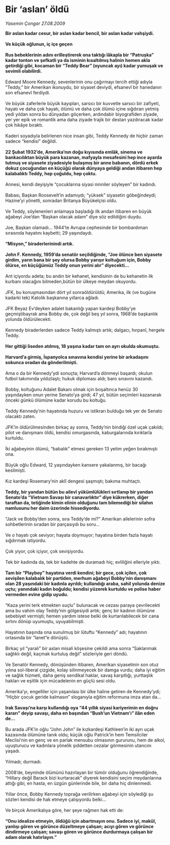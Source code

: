 # Bir ‘aslan’ öldü

*Yasemin Çongar 27.08.2009*

<div class="taraf_structure_2col_1zq">
<div class="margen_n">



 <p><b>Bir aslan kadar cesur, bir aslan kadar bencil, bir aslan kadar vahşiydi.</b> <b><br/><br/>Ve küçük oğlunun, iç içe geçen </b><b><br/><br/>Rus bebeklerinin adını erilleştirerek ona taktığı lâkapla bir “Patruşka” kadar tonton ve şefkatli ya da isminin kısaltılmış halinin hemen akla getirdiği gibi, kocaman bir “Teddy Bear” (oyuncak ayı) kadar yumuşak ve sevimli olabilirdi.<br/><br/></b>Edward Moore Kennedy, sevenlerinin onu çağırmayı tercih ettiği adıyla “Teddy,” bir Amerikan ikonuydu, bir siyaset deviydi, efsanevî bir hanedanın son efsanevî ferdiydi. <br/><br/>Ve büyük zaferlerle büyük kayıpları, sarsıcı bir kuvvetle sarsıcı bir zafiyeti, hayatı ve daha çok hayatı, ölümü ve daha çok ölümü içine sığdıran yetmiş yedi yıldan sonra bu dünyadan göçerken, ardındabir biyografiden ziyade, yer yer epik ve romantik ama daha ziyade trajik bir destan yazdıracak kadar çok hikâye bıraktı. <br/><br/>Kaderi soyadıyla belirlenen nice insan gibi, Teddy Kennedy de hiçbir zaman sadece “kendisi” değildi. <b><br/><br/>22 Şubat 1932’de, Amerika’nın doğu kıyısında emlâk, sinema ve bankacılıktan büyük para kazanan, mafyayla mesafesini hep ince ayarda tutmuş ve siyasete ziyadesiyle bulaşmış bir anne babanın, dördü erkek dokuz çocuğundan en küçüğü olarak dünyaya geldiği andan itibaren hep kalabalıktı Teddy, hep çoğuldu, hep çoktu.</b> <br/><br/>Annesi, kendi deyişiyle “çocuklarına siyasi ninniler söyleyen” bir kadındı. <br/><br/>Babası, Başkan Roosevelt’in adamıydı; “yüksek” siyasetin göbeğindeydi; Hazine’yi yönetti, sonradan Britanya Büyükelçisi oldu. <br/><br/>Ve Teddy, söylenenleri anlamaya başladığı ilk andan itibaren en büyük ağabeyi Joe’dan “Başkan olacak adam” diye söz edildiğini duydu. <br/><br/>Joe, Başkan olamadı... 1944’te Avrupa cephesinde bir bombardıman sırasında hayatını kaybetti; 29 yaşındaydı. <b><br/><br/>“Misyon,” biraderlerinindi artık.</b> <b><br/><br/>John F. Kennedy, 1959’da senatör seçildiğinde, “Joe ölünce ben siyasete girdim, yarın bana bir şey olursa Bobby yarışır koltuğum için, Bobby ölürse, en küçüğümüz Teddy onun yerini alır” diyecekti...</b> <br/><br/>Ant içiyordu adeta; bu andın bir kehanet, kendisinin de bu kehanetin ilk kurbanı olacağını bilmeden,bütün bir ülkeye meydan okuyordu. <br/><br/>JFK, bu konuşmasından dört yıl sonraöldürüldü; Amerika, ilk (ve bugüne kadarki tek) Katolik başkanına yıllarca ağladı. <br/><br/>JFK Beyaz Ev’deyken adalet bakanlığı yapan kardeşi Bobby’ye geçmiştibayrak ama Bobby de, çok değil beş yıl sonra, 1968’de başkanlık yolunda öldürülecekti. <br/><br/>Kennedy biraderlerden sadece Teddy kalmıştı artık; dalgacı, hırpanî, hergele Teddy. <b><br/><br/>Her gittiği liseden atılmış, 18 yaşına kadar tam on ayrı okulda okumuştu.</b> <b><br/><br/>Harvard’a girmiş, İspanyolca sınavına kendisi yerine bir arkadaşını sokunca oradan da gönderilmişti.</b> <br/><br/>Ama o da bir Kennedy’ydi sonuçta; Harvard’a dönmeyi başardı; okulun futbol takımında yıldızlaştı; hukuk diploması aldı; baro sınavını kazandı. <br/><br/>Bobby, koltuğunu Adalet Bakanı olmak için boşaltınca henüz 30 yaşındayken onun yerine Senato’ya girdi; 47 yıl, bütün seçimleri kazanarak önceki günkü ölümüne kadar korudu bu koltuğu. <br/><br/>Teddy Kennedy’nin hayatında huzuru ve istikrarı bulduğu tek yer de Senato olacaktı zaten. <br/><br/>JFK’in öldürülmesinden birkaç ay sonra, Teddy’nin bindiği özel uçak çakıldı; pilot ve danışmanı öldü, kendisi omurgasında, kaburgalarında kırıklarla kurtuldu. <br/><br/>İki ağabeyinin ölümü, “babalık” etmesi gereken 13 yetim yeğen bırakmıştı ona. <br/><br/>Büyük oğlu Edward, 12 yaşındayken kansere yakalanmış, bir bacağı kesilmişti. <br/><br/>Kız kardeşi Rosemary’nin aklî dengesi şaşmıştı; bakıma muhtaçtı. <b><br/><br/>Teddy, bir yandan bütün bu ailevî yükümlülükleri sırtlanıp bir yandan Senato’da “Vietnam Savaşı bir canavarlıktır” diye kükrerken, diğer taraftan da, tetiğinde kimin elinin olduğunu tam bilemediği bir silahın namlusunu her daim üzerinde hissediyordu.</b> <br/><br/>“Jack ve Bobby’den sonra, sıra Teddy’de mi?” Amerikan ailelerinin sofra sohbetlerinin sıradan bir parçasıydı bu soru... <br/><br/>Ve o hayatı çok seviyor; hayata doymuyor; hayatına birden fazla hayatı sığdırmak istiyordu. <br/><br/>Çok yiyor, çok içiyor, çok sevişiyordu. <br/><br/>Tek bir kadında da, tek bir kadehte de duramadı hiç; evliliğini elleriyle yıktı. <b><br/><br/>Tam bir “Playboy” hayatına verdi kendini; bir gece, çok içilen, çok sevişilen kalabalık bir partiden, merhum ağabeyi Bobby’nin danışmanı olan 28 yaşındaki bir kadınla ayrıldı; kullandığı araba, sahil yolunda denize uçtu; yanındaki kadın boğuldu; kendisi yüzerek kurtuldu ve polise haber vermeden evine gidip uyudu.</b> <br/><br/>“Kaza yerini terk etmekten suçlu” bulunacak ve cezası paraya çevrilecekti ama bu vahim olay Teddy’nin gölgesiydi artık; genç bir kadının ölümüne sebebiyet vermişti; hemen yardım istese belki de kurtarılabilecek bir cana sırtını dönüp uyumuştu, uyuyabilmişti. <br/><br/>Hayatının başında ona sunulmuş bir lütuftu “Kennedy” adı; hayatının ortasında bir “lanet”e dönüştü. <br/><br/>Birkaç yıl “yaralı” bir aslan misali köşesine çekildi ama sonra “Saklanmak sağlıklı değil, kaçmak kurtuluş değil” sözleriyle geri döndü. <br/><br/>Ve Senatör Kennedy, dönüşünden itibaren, Amerikan siyasetinin son otuz yılına sol-liberal çizgide, kolay silinmeyecek bir damga vurdu; daha iyi eğitim ve sağlık hizmeti, daha geniş sendikal haklar, savaş karşıtlığı, yurttaşlık hakları ve eşitlik için mücadelenin en güçlü sesi oldu. <br/><br/>Amerika’yı, engelliler için yaşanılası bir ülke haline getiren de Kennedy’ydi; “Hiçbir çocuk geride kalmasın” sloganıyla eğitim reformuna imza atan da... <b><br/><br/>Irak Savaşı’na karşı kullandığı oya “44 yıllık siyasi kariyerimin en doğru kararı” deyip savaşı, daha en başından “Bush’un Vietnam’ı” ilân eden de...<br/><br/></b>Bu arada JFK’in oğlu “John John” ile kızkardeşi Kathleen’in iki ayrı uçak kazasında ölümüne tanık oldu; küçük oğlu Patrick’in hem Temsilciler Meclisi’nin en genç ve en parlak mensubu olmasının gururunu, hem de alkol, uyuşturucu ve kadınlara yönelik şiddetten cezalar görmesinin utancını yaşadı. <br/><br/>Yılmadı; durmadı. <br/><br/>2008’de, beyninde ölümünü hazırlayan bir tümör olduğunu öğrendiğinde, “Hillary değil Barack bizi kurtaracak” diyerek kendisini seçim meydanlarına attığı gibi, en hasta, en üzgün günlerinde bile, bir daha hiç dinlenmedi. <br/><br/>Yıllar önce, Bobby Kennedy toprağa verilirken ağabeyi için söylediği şu sözleri kendisi de hak etmeye çalışıyordu belki... <br/><br/>Ve birçok Amerikalıya göre, her şeye rağmen hak etti de:<b><br/><br/>“Onu idealize etmeyin, öldüğü için abartmayın onu. Sadece iyi, makûl, yanlışı gören ve görünce düzeltmeye çalışan; acıyı gören ve görünce dindirmeye çalışan; savaşı gören ve görünce durdurmaya çalışan bir adam olarak hatırlayın.”</b></p>
<br/>
<br/>
<br/>



<br/>


<div id="taraf_not">
</div>

</div>


</div>
